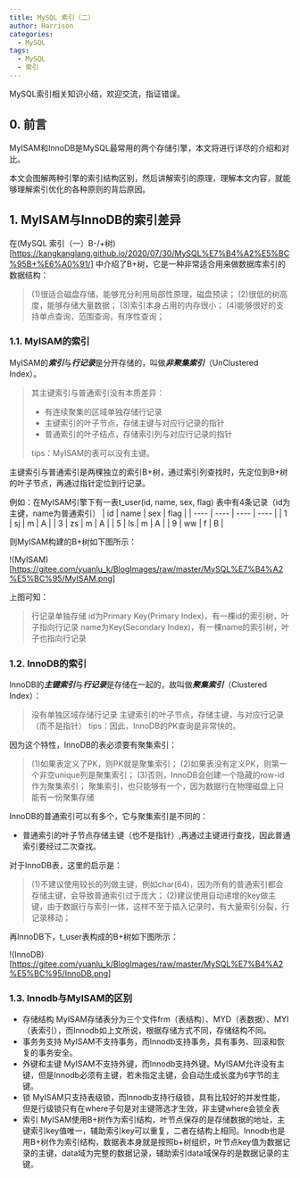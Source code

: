 ```yaml
---
title: MySQL 索引（二）
author: Harrison
categories:
  - MySQL
tags:
  - MySQL
  - 索引
---
```

MySQL索引相关知识小结，欢迎交流，指证错误。
<!-- more -->

## 0. 前言
MyISAM和InnoDB是MySQL最常用的两个存储引擎，本文将进行详尽的介绍和对比。

本文会图解两种引擎的索引结构区别，然后讲解索引的原理，理解本文内容，就能够理解索引优化的各种原则的背后原因。

## 1. MyISAM与InnoDB的索引差异

在(MySQL 索引（一）B-/+树)[https://kangkanglang.github.io/2020/07/30/MySQL%E7%B4%A2%E5%BC%95B+%E6%A0%91/] 中介绍了B+树，它是一种非常适合用来做数据库索引的数据结构：

> (1)很适合磁盘存储，能够充分利用局部性原理，磁盘预读；
> (2)很低的树高度，能够存储大量数据；
> (3)索引本身占用的内存很小；
> (4)能够很好的支持单点查询，范围查询，有序性查询；


### 1.1. MyISAM的索引

MyISAM的***索引***与***行记录***是分开存储的，叫做***非聚集索引***（UnClustered Index）。

> 其主键索引与普通索引没有本质差异：
> + 有连续聚集的区域单独存储行记录
> + 主键索引的叶子节点，存储主键与对应行记录的指针
> + 普通索引的叶子结点，存储索引列与对应行记录的指针
> 
> tips：MyISAM的表可以没有主键。

主键索引与普通索引是两棵独立的索引B+树，通过索引列查找时，先定位到B+树的叶子节点，再通过指针定位到行记录。

例如：在MyISAM引擎下有一表t_user(id, name, sex, flag)
表中有4条记录（id为主键，name为普通索引）
|  id   | name  | sex  | flag  |
|  ----  | ----  | ----  | ----  |
| 1  | sj | m | A |
| 3  | zs | m | A |
| 5  | ls | m | A |
| 9  | ww | f | B |

则MyISAM构建的B+树如下图所示：

!(MyISAM)[https://gitee.com/yuanlu_k/BlogImages/raw/master/MySQL%E7%B4%A2%E5%BC%95/MyISAM.png]

上图可知：
> 行记录单独存储
> id为Primary Key(Primary Index)，有一棵id的索引树，叶子指向行记录
> name为Key(Secondary Index)，有一棵name的索引树，叶子也指向行记录


### 1.2. InnoDB的索引

InnoDB的***主键索引***与***行记录***是存储在一起的，故叫做***聚集索引***（Clustered Index）：
> 没有单独区域存储行记录
> 主键索引的叶子节点，存储主键，与对应行记录（而不是指针）
> tips：因此，InnoDB的PK查询是非常快的。

因为这个特性，InnoDB的表必须要有聚集索引：
> (1)如果表定义了PK，则PK就是聚集索引；
> (2)如果表没有定义PK，则第一个非空unique列是聚集索引；
> (3)否则，InnoDB会创建一个隐藏的row-id作为聚集索引；
聚集索引，也只能够有一个，因为数据行在物理磁盘上只能有一份聚集存储

InnoDB的普通索引可以有多个，它与聚集索引是不同的：
- 普通索引的叶子节点存储主键（也不是指针）,再通过主键进行查找，因此普通索引要经过二次查找。

对于InnoDB表，这里的启示是：
> (1)不建议使用较长的列做主键，例如char(64)，因为所有的普通索引都会存储主键，会导致普通索引过于庞大；
> (2)建议使用自动递增的key做主键，由于数据行与索引一体，这样不至于插入记录时，有大量索引分裂，行记录移动；

再InnoDB下，t_user表构成的B+树如下图所示：

!(InnoDB)[https://gitee.com/yuanlu_k/BlogImages/raw/master/MySQL%E7%B4%A2%E5%BC%95/InnoDB.png]


### 1.3. Innodb与MyISAM的区别
- 存储结构
MyISAM存储表分为三个文件frm（表结构）、MYD（表数据）、MYI（表索引），而Innodb如上文所说，根据存储方式不同，存储结构不同。
- 事务务支持
MyISAM不支持事务，而Innodb支持事务，具有事务、回滚和恢复的事务安全。
- 外键和主键
MyISAM不支持外键，而Innodb支持外键。MyISAM允许没有主键，但是Innodb必须有主键，若未指定主键，会自动生成长度为6字节的主键。
- 锁
MyISAM只支持表级锁，而Innodb支持行级锁，具有比较好的并发性能，但是行级锁只有在where子句是对主键筛选才生效，非主键where会锁全表
- 索引
MyISAM使用B+树作为索引结构，叶节点保存的是存储数据的地址，主键索引key值唯一，辅助索引key可以重复，二者在结构上相同。Innodb也是用B+树作为索引结构，数据表本身就是按照b+树组织，叶节点key值为数据记录的主键，data域为完整的数据记录，辅助索引data域保存的是数据记录的主键。
